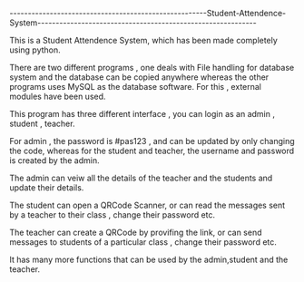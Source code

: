 ------------------------------------------------------Student-Attendence-System------------------------------------------------------------

This is a Student Attendence System, which has been made completely using python.

There are two different programs , one deals with File handling for database system and the database can be copied anywhere whereas the other programs uses MySQL as the database software. For this , external modules have been used.

This program has three different interface , you can login as an admin , student , teacher.

For admin , the password is #pas123 , and can be updated by only changing the code, whereas for the student and teacher, the username and password is created by the admin.

The admin can veiw all the details of the teacher and the students and update their details.

The student can open a QRCode Scanner, or can read the messages sent by a teacher to their class , change their password etc.

The teacher can create a QRCode by provifing the link, or can send messages to students of a particular class , change their password etc.

It has many more functions that can be used by the admin,student and the teacher.
